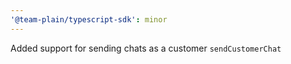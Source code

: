 ```yaml
---
'@team-plain/typescript-sdk': minor
---
```


Added support for sending chats as a customer `sendCustomerChat`
